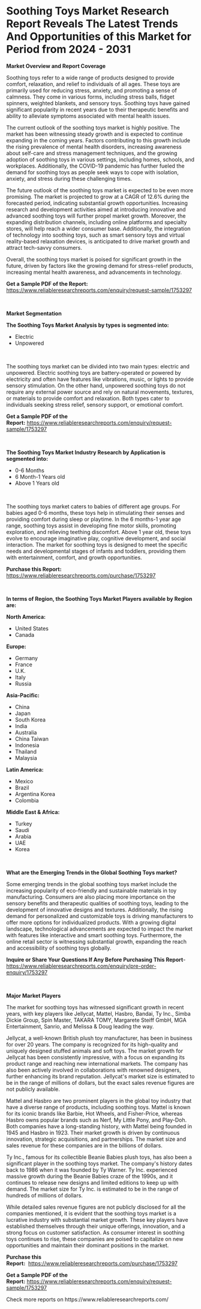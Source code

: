 <p><h1>Soothing Toys Market Research Report Reveals The Latest Trends And Opportunities of this Market for Period from 2024 - 2031</h1></p><p><strong>Market Overview and Report Coverage</strong></p>
<p><p>Soothing toys refer to a wide range of products designed to provide comfort, relaxation, and relief to individuals of all ages. These toys are primarily used for reducing stress, anxiety, and promoting a sense of calmness. They come in various forms, including stress balls, fidget spinners, weighted blankets, and sensory toys. Soothing toys have gained significant popularity in recent years due to their therapeutic benefits and ability to alleviate symptoms associated with mental health issues.</p><p>The current outlook of the soothing toys market is highly positive. The market has been witnessing steady growth and is expected to continue expanding in the coming years. Factors contributing to this growth include the rising prevalence of mental health disorders, increasing awareness about self-care and stress management techniques, and the growing adoption of soothing toys in various settings, including homes, schools, and workplaces. Additionally, the COVID-19 pandemic has further fueled the demand for soothing toys as people seek ways to cope with isolation, anxiety, and stress during these challenging times.</p><p>The future outlook of the soothing toys market is expected to be even more promising. The market is projected to grow at a CAGR of 12.6% during the forecasted period, indicating substantial growth opportunities. Increasing research and development activities aimed at introducing innovative and advanced soothing toys will further propel market growth. Moreover, the expanding distribution channels, including online platforms and specialty stores, will help reach a wider consumer base. Additionally, the integration of technology into soothing toys, such as smart sensory toys and virtual reality-based relaxation devices, is anticipated to drive market growth and attract tech-savvy consumers.</p><p>Overall, the soothing toys market is poised for significant growth in the future, driven by factors like the growing demand for stress-relief products, increasing mental health awareness, and advancements in technology.</p></p>
<p><strong>Get a Sample PDF of the Report:</strong> <a href="https://www.reliableresearchreports.com/enquiry/request-sample/1753297">https://www.reliableresearchreports.com/enquiry/request-sample/1753297</a></p>
<p>&nbsp;</p>
<p><strong>Market Segmentation</strong></p>
<p><strong>The Soothing Toys Market Analysis by types is segmented into:</strong></p>
<p><ul><li>Electric</li><li>Unpowered</li></ul></p>
<p>&nbsp;</p>
<p><p>The soothing toys market can be divided into two main types: electric and unpowered. Electric soothing toys are battery-operated or powered by electricity and often have features like vibrations, music, or lights to provide sensory stimulation. On the other hand, unpowered soothing toys do not require any external power source and rely on natural movements, textures, or materials to provide comfort and relaxation. Both types cater to individuals seeking stress relief, sensory support, or emotional comfort.</p></p>
<p><strong>Get a Sample PDF of the Report:</strong>&nbsp;<a href="https://www.reliableresearchreports.com/enquiry/request-sample/1753297">https://www.reliableresearchreports.com/enquiry/request-sample/1753297</a></p>
<p>&nbsp;</p>
<p><strong>The Soothing Toys Market Industry Research by Application is segmented into:</strong></p>
<p><ul><li>0-6 Months</li><li>6 Month-1 Years old</li><li>Above 1 Years old</li></ul></p>
<p>&nbsp;</p>
<p><p>The soothing toys market caters to babies of different age groups. For babies aged 0-6 months, these toys help in stimulating their senses and providing comfort during sleep or playtime. In the 6 months-1 year age range, soothing toys assist in developing fine motor skills, promoting exploration, and relieving teething discomfort. Above 1 year old, these toys evolve to encourage imaginative play, cognitive development, and social interaction. The market for soothing toys is designed to meet the specific needs and developmental stages of infants and toddlers, providing them with entertainment, comfort, and growth opportunities.</p></p>
<p><strong>Purchase this Report:</strong>&nbsp; <a href="https://www.reliableresearchreports.com/purchase/1753297">https://www.reliableresearchreports.com/purchase/1753297</a></p>
<p>&nbsp;</p>
<p><strong>In terms of Region, the Soothing Toys Market Players available by Region are:</strong></p>
<p>
    <p> <strong> North America: </strong>
        <ul>
            <li>United States</li>
            <li>Canada</li>
        </ul>
        </p> 
    <p> <strong> Europe: </strong>
        <ul>
            <li>Germany</li>
            <li>France</li>
            <li>U.K.</li>
            <li>Italy</li>
            <li>Russia</li>
        </ul>
        </p> 
    <p> <strong> Asia-Pacific: </strong>
        <ul>
            <li>China</li>
            <li>Japan</li>
            <li>South Korea</li>
            <li>India</li>
            <li>Australia</li>
            <li>China Taiwan</li>
            <li>Indonesia</li>
            <li>Thailand</li>
            <li>Malaysia</li>
        </ul>
        </p> 
    <p> <strong> Latin America: </strong>
        <ul>
            <li>Mexico</li>
            <li>Brazil</li>
            <li>Argentina Korea</li>
            <li>Colombia</li>
        </ul>
        </p> 
    <p> <strong> Middle East & Africa: </strong>
        <ul>
            <li>Turkey</li>
            <li>Saudi</li>
            <li>Arabia</li>
            <li>UAE</li>
            <li>Korea</li>
        </ul>
    </p>
    </p>
<p>&nbsp;</p>
<p><strong>What are the Emerging Trends in the Global Soothing Toys market?</strong></p>
<p><p>Some emerging trends in the global soothing toys market include the increasing popularity of eco-friendly and sustainable materials in toy manufacturing. Consumers are also placing more importance on the sensory benefits and therapeutic qualities of soothing toys, leading to the development of innovative designs and textures. Additionally, the rising demand for personalized and customizable toys is driving manufacturers to offer more options for individualized products. With a growing digital landscape, technological advancements are expected to impact the market with features like interactive and smart soothing toys. Furthermore, the online retail sector is witnessing substantial growth, expanding the reach and accessibility of soothing toys globally.</p></p>
<p><strong>Inquire or Share Your Questions If Any Before Purchasing This Report</strong>- <a href="https://www.reliableresearchreports.com/enquiry/pre-order-enquiry/1753297">https://www.reliableresearchreports.com/enquiry/pre-order-enquiry/1753297</a></p>
<p>&nbsp;</p>
<p><strong>Major Market Players</strong></p>
<p><p>The market for soothing toys has witnessed significant growth in recent years, with key players like Jellycat, Mattel, Hasbro, Bandai, Ty Inc., Simba Dickie Group, Spin Master, TAKARA TOMY, Margarete Steiff GmbH, MGA Entertainment, Sanrio, and Melissa & Doug leading the way.</p><p>Jellycat, a well-known British plush toy manufacturer, has been in business for over 20 years. The company is recognized for its high-quality and uniquely designed stuffed animals and soft toys. The market growth for Jellycat has been consistently impressive, with a focus on expanding its product range and reaching new international markets. The company has also been actively involved in collaborations with renowned designers, further enhancing its brand reputation. Jellycat's market size is estimated to be in the range of millions of dollars, but the exact sales revenue figures are not publicly available.</p><p>Mattel and Hasbro are two prominent players in the global toy industry that have a diverse range of products, including soothing toys. Mattel is known for its iconic brands like Barbie, Hot Wheels, and Fisher-Price, whereas Hasbro owns popular brands such as Nerf, My Little Pony, and Play-Doh. Both companies have a long-standing history, with Mattel being founded in 1945 and Hasbro in 1923. Their market growth is driven by continuous innovation, strategic acquisitions, and partnerships. The market size and sales revenue for these companies are in the billions of dollars.</p><p>Ty Inc., famous for its collectible Beanie Babies plush toys, has also been a significant player in the soothing toys market. The company's history dates back to 1986 when it was founded by Ty Warner. Ty Inc. experienced massive growth during the Beanie Babies craze of the 1990s, and it continues to release new designs and limited editions to keep up with demand. The market size for Ty Inc. is estimated to be in the range of hundreds of millions of dollars.</p><p>While detailed sales revenue figures are not publicly disclosed for all the companies mentioned, it is evident that the soothing toys market is a lucrative industry with substantial market growth. These key players have established themselves through their unique offerings, innovation, and a strong focus on customer satisfaction. As consumer interest in soothing toys continues to rise, these companies are poised to capitalize on new opportunities and maintain their dominant positions in the market.</p></p>
<p><strong>Purchase this Report:</strong>&nbsp;&nbsp;<a href="https://www.reliableresearchreports.com/purchase/1753297">https://www.reliableresearchreports.com/purchase/1753297</a></p>
<p></p>
<p><strong>Get a Sample PDF of the Report:</strong>&nbsp;<a href="https://www.reliableresearchreports.com/enquiry/request-sample/1753297">https://www.reliableresearchreports.com/enquiry/request-sample/1753297</a></p>
<p>Check more reports on https://www.reliableresearchreports.com/</p>